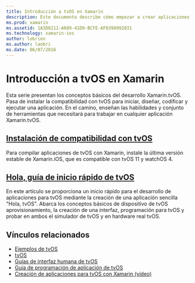 ```yaml
---
title: Introducción a tvOS en Xamarin
description: Este documento describe cómo empezar a crear aplicaciones de tvOS con Xamarin. Vincula a una guía de instalación y una guía de inicio rápido.
ms.prod: xamarin
ms.assetid: 1A3D8211-A689-41D9-BCFE-AF8398992031
ms.technology: xamarin-ios
author: lobrien
ms.author: laobri
ms.date: 06/07/2016
---
```


# <a name="getting-started-with-tvos-in-xamarin"></a>Introducción a tvOS en Xamarin

Esta serie presentan los conceptos básicos del desarrollo Xamarin.tvOS. Pasa de instalar la compatibilidad con tvOS para iniciar, diseñar, codificar y ejecutar una aplicación. En el camino, enseñan las habilidades y conjunto de herramientas que necesitará para trabajar en cualquier aplicación Xamarin.tvOS.

## <a name="installing-tvos-supportiostvosget-startedinstallationmd"></a>[Instalación de compatibilidad con tvOS](~/ios/tvos/get-started/installation.md)

Para compilar aplicaciones de tvOS con Xamarin, instale la última versión estable de Xamarin.iOS, que es compatible con tvOS 11 y watchOS 4.

## <a name="hello-tvos-quick-start-guideiostvosget-startedhello-tvosmd"></a>[Hola, guía de inicio rápido de tvOS](~/ios/tvos/get-started/hello-tvos.md)

En este artículo se proporciona un inicio rápido para el desarrollo de aplicaciones para tvOS mediante la creación de una aplicación sencilla "Hola, tvOS". Abarca los conceptos básicos de dispositivo de tvOS aprovisionamiento, la creación de una interfaz, programación para tvOS y probar en ambos el simulador de tvOS y en hardware real tvOS.


## <a name="related-links"></a>Vínculos relacionados

- [Ejemplos de tvOS](https://developer.xamarin.com/samples/tvos/all/)
- [tvOS](https://developer.apple.com/tvos/)
- [Guías de interfaz humana de tvOS](https://developer.apple.com/tvos/human-interface-guidelines/)
- [Guía de programación de aplicación de tvOS](https://developer.apple.com/library/prerelease/tvos/documentation/General/Conceptual/AppleTV_PG/)
- [Creación de aplicaciones para tvOS con Xamarin (vídeo)](https://university.xamarin.com/lightninglectures/tvos-with-xamarin)
